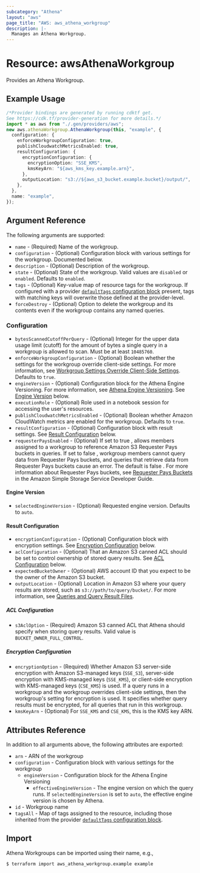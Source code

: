 ```yaml
---
subcategory: "Athena"
layout: "aws"
page_title: "AWS: aws_athena_workgroup"
description: |-
  Manages an Athena Workgroup.
---
```


# Resource: awsAthenaWorkgroup

Provides an Athena Workgroup.

## Example Usage

```typescript
/*Provider bindings are generated by running cdktf get.
See https://cdk.tf/provider-generation for more details.*/
import * as aws from "./.gen/providers/aws";
new aws.athenaWorkgroup.AthenaWorkgroup(this, "example", {
  configuration: {
    enforceWorkgroupConfiguration: true,
    publishCloudwatchMetricsEnabled: true,
    resultConfiguration: {
      encryptionConfiguration: {
        encryptionOption: "SSE_KMS",
        kmsKeyArn: "${aws_kms_key.example.arn}",
      },
      outputLocation: "s3://${aws_s3_bucket.example.bucket}/output/",
    },
  },
  name: "example",
});

```

## Argument Reference

The following arguments are supported:

* `name` - (Required) Name of the workgroup.
* `configuration` - (Optional) Configuration block with various settings for the workgroup. Documented below.
* `description` - (Optional) Description of the workgroup.
* `state` - (Optional) State of the workgroup. Valid values are `disabled` or `enabled`. Defaults to `enabled`.
* `tags` - (Optional) Key-value map of resource tags for the workgroup. If configured with a provider [`defaultTags` configuration block](https://registry.terraform.io/providers/hashicorp/aws/latest/docs#default_tags-configuration-block) present, tags with matching keys will overwrite those defined at the provider-level.
* `forceDestroy` - (Optional) Option to delete the workgroup and its contents even if the workgroup contains any named queries.

### Configuration

* `bytesScannedCutoffPerQuery` - (Optional) Integer for the upper data usage limit (cutoff) for the amount of bytes a single query in a workgroup is allowed to scan. Must be at least `10485760`.
* `enforceWorkgroupConfiguration` - (Optional) Boolean whether the settings for the workgroup override client-side settings. For more information, see [Workgroup Settings Override Client-Side Settings](https://docs.aws.amazon.com/athena/latest/ug/workgroups-settings-override.html). Defaults to `true`.
* `engineVersion` - (Optional) Configuration block for the Athena Engine Versioning. For more information, see [Athena Engine Versioning](https://docs.aws.amazon.com/athena/latest/ug/engine-versions.html). See [Engine Version](#engine-version) below.
* `executionRole` - (Optional) Role used in a notebook session for accessing the user's resources.
* `publishCloudwatchMetricsEnabled` - (Optional) Boolean whether Amazon CloudWatch metrics are enabled for the workgroup. Defaults to `true`.
* `resultConfiguration` - (Optional) Configuration block with result settings. See [Result Configuration](#result-configuration) below.
* `requesterPaysEnabled` - (Optional) If set to true , allows members assigned to a workgroup to reference Amazon S3 Requester Pays buckets in queries. If set to false , workgroup members cannot query data from Requester Pays buckets, and queries that retrieve data from Requester Pays buckets cause an error. The default is false . For more information about Requester Pays buckets, see [Requester Pays Buckets](https://docs.aws.amazon.com/AmazonS3/latest/dev/RequesterPaysBuckets.html) in the Amazon Simple Storage Service Developer Guide.

#### Engine Version

* `selectedEngineVersion` - (Optional) Requested engine version. Defaults to `auto`.

#### Result Configuration

* `encryptionConfiguration` - (Optional) Configuration block with encryption settings. See [Encryption Configuration](#encryption-configuration) below.
* `aclConfiguration` - (Optional) That an Amazon S3 canned ACL should be set to control ownership of stored query results. See [ACL Configuration](#acl-configuration) below.
* `expectedBucketOwner` - (Optional) AWS account ID that you expect to be the owner of the Amazon S3 bucket.
* `outputLocation` - (Optional) Location in Amazon S3 where your query results are stored, such as `s3://path/to/query/bucket/`. For more information, see [Queries and Query Result Files](https://docs.aws.amazon.com/athena/latest/ug/querying.html).

##### ACL Configuration

* `s3AclOption` - (Required) Amazon S3 canned ACL that Athena should specify when storing query results. Valid value is `BUCKET_OWNER_FULL_CONTROL`.

##### Encryption Configuration

* `encryptionOption` - (Required) Whether Amazon S3 server-side encryption with Amazon S3-managed keys (`SSE_S3`), server-side encryption with KMS-managed keys (`SSE_KMS`), or client-side encryption with KMS-managed keys (`CSE_KMS`) is used. If a query runs in a workgroup and the workgroup overrides client-side settings, then the workgroup's setting for encryption is used. It specifies whether query results must be encrypted, for all queries that run in this workgroup.
* `kmsKeyArn` - (Optional) For `SSE_KMS` and `CSE_KMS`, this is the KMS key ARN.

## Attributes Reference

In addition to all arguments above, the following attributes are exported:

* `arn` - ARN of the workgroup
* `configuration` - Configuration block with various settings for the workgroup
  * `engineVersion` - Configuration block for the Athena Engine Versioning
    * `effectiveEngineVersion` -  The engine version on which the query runs. If `selectedEngineVersion` is set to `auto`, the effective engine version is chosen by Athena.
* `id` - Workgroup name
* `tagsAll` - Map of tags assigned to the resource, including those inherited from the provider [`defaultTags` configuration block](https://registry.terraform.io/providers/hashicorp/aws/latest/docs#default_tags-configuration-block).

## Import

Athena Workgroups can be imported using their name, e.g.,

```console
$ terraform import aws_athena_workgroup.example example
```
